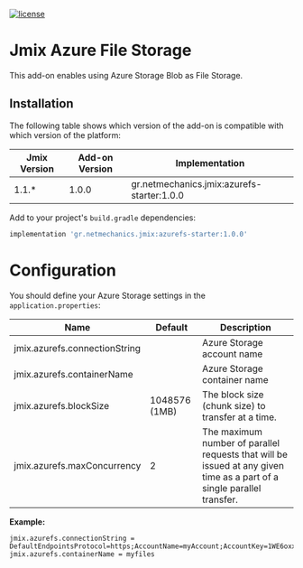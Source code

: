 [![license](https://img.shields.io/badge/license-Apache%20License%202.0-blue.svg?style=flat)](http://www.apache.org/licenses/LICENSE-2.0)

# Jmix Azure File Storage

This add-on enables using Azure Storage Blob as File Storage.

## Installation

The following table shows which version of the add-on is compatible with which version of the platform:

| Jmix Version | Add-on Version | Implementation
| ------------ | -------------- | ------------
| 1.1.*        | 1.0.0          | gr.netmechanics.jmix:azurefs-starter:1.0.0

Add to your project's `build.gradle` dependencies:

```gradle
implementation 'gr.netmechanics.jmix:azurefs-starter:1.0.0'
```

# Configuration
You should define your Azure Storage settings in the `application.properties`:

| Name                          | Default        | Description 
| ----------------------------- | -------------- | --------------
| jmix.azurefs.connectionString |                | Azure Storage account name         
| jmix.azurefs.containerName    |                | Azure Storage container name         
| jmix.azurefs.blockSize        | 1048576 (1MB)  | The block size (chunk size) to transfer at a time.        
| jmix.azurefs.maxConcurrency   | 2              | The maximum number of parallel requests that will be issued at any given time as a part of a single parallel transfer.         

 **Example:**
 ```properties
 jmix.azurefs.connectionString = DefaultEndpointsProtocol=https;AccountName=myAccount;AccountKey=1WE6oxxWosQ745ClyQP/tfRT1H6zGoDKo8FOOtnVFZ3rkPZy+8J71f9vGcGgcQKXWCsA2iER5Pmnop0wBuU3Gg==;EndpointSuffix=core.windows.net
jmix.azurefs.containerName = myfiles
 ```
